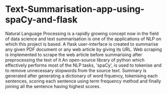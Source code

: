 # Text-Summarisation-app-using-spaCy-and-flask
Natural Language Processing is a rapidly growing concept now in the field of data science and text summarisation is one of the applications of NLP on which this project is based. A flask user-interface is created to summarise any given PDF document or any web article by giving its URL. Web scraping is implemented to scrape the web article before summarising after preprocessing the text of it 
An open-source library of python which effectively performs most of the NLP tasks, 'spaCy', is used to tokenise and to remove unnecessary stopwords from the source text.
Summary is generated after generating a dictionary of word frquency, tokenising each sentences, scoring each sentence using term frequency method and finally joining all the sentence having highest scores.
